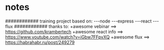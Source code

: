 # notes
############
training project based on:
    ---node
    ---express
    ---react
    ---flux
############
thanks to:
  +awesome vebinar ==>
    https://github.com/krambertech
  +awesome react info ==>
    https://www.youtube.com/watch?v=iGbw7FFpvXQ
  +awesome flux ==>
    https://habrahabr.ru/post/249279
    
 

